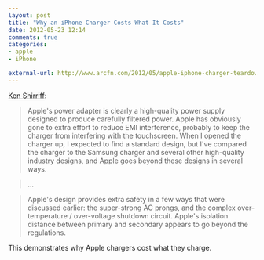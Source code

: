 ```yaml
---
layout: post
title: "Why an iPhone Charger Costs What It Costs"
date: 2012-05-23 12:14
comments: true
categories:
- apple
- iPhone

external-url: http://www.arcfn.com/2012/05/apple-iphone-charger-teardown-quality.html
---
```


[Ken Shirriff][source]:

> Apple's power adapter is clearly a high-quality power supply designed to produce carefully filtered power. Apple has obviously gone to extra effort to reduce EMI interference, probably to keep the charger from interfering with the touchscreen. When I opened the charger up, I expected to find a standard design, but I've compared the charger to the Samsung charger and several other high-quality industry designs, and Apple goes beyond these designs in several ways.

> ...

> Apple's design provides extra safety in a few ways that were discussed earlier: the super-strong AC prongs, and the complex over-temperature / over-voltage shutdown circuit. Apple's isolation distance between primary and secondary appears to go beyond the regulations.

This demonstrates why Apple chargers cost what they charge.

[source]: http://www.arcfn.com/2012/05/apple-iphone-charger-teardown-quality.html
